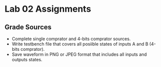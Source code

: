 # Lab 02 Assignments

## Grade Sources
* Complete single comprator and 4-bits comprator sources.
* Write testbench file that covers all posiible states of inputs A and B (4-bits comprator).
* Save waveform in PNG or JPEG format that includes all inputs and outputs states.

